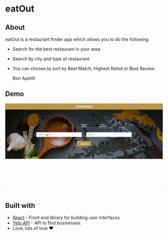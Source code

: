 <p align="center">
<h1>eatOut</h1>
</p>

## About

eatOut is a restaurant finder app which allows you to do the following:

- Search for the best restaurant in your area.
- Search by city and type of restaurant
- You can choose to sort by Best Match, Highest Rated or Best Review

  Bon Apetit!

## Demo

![](show.gif)

## Built with

- [React](https://reactjs.org) - Front end library for building user interfaces
- [Yelp API](https://www.yelp.com/developers) - API to find businesses.
- Love, lots of love ♥
